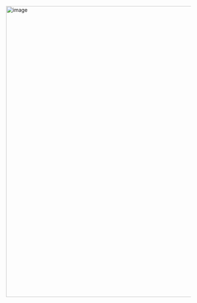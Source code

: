 <img width="793" alt="image" src="https://user-images.githubusercontent.com/1266011/154439603-014748db-0112-4621-a42d-8074b9eff808.png">
